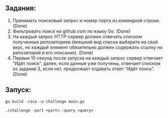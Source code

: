## Задания:
1. Принимать поисковый запрос и номер порта из командной строки. (Done)
2. Фильтровать поиск на github.com по языку Go. (Done)
3. На каждый запрос HTTP-сервер должен отвечать списком полученных репозиториев
   (внешний вид списка выберите на свой вкус, но каждый элемент обязательно должен содержать ссылку на репозиторий и его описание). (Done)
4. Первые 10 секунд после запуска на каждый запрос сервер отвечает “Идёт поиск”, далее,
   если данные уже получены, отвечает списком из задания 3,
   если нет, продолжает отдавать ответ “Идёт поиск”. (Done)
   
   
## Запуск:
   
`
go build -race -o challenge main.go
`

`
./challenge -port <port> -query <query>
`
